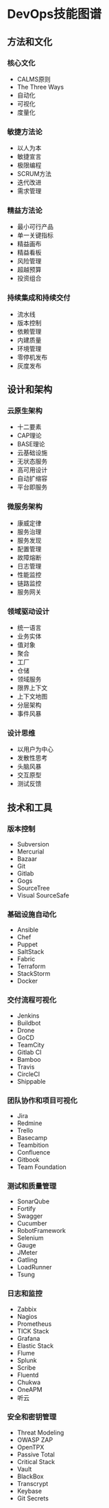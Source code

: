 # DevOps技能图谱


## 方法和文化

### 核心文化
- CALMS原则
- The Three Ways
- 自动化
- 可视化
- 度量化

### 敏捷方法论
- 以人为本
- 敏捷宣言
- 极限编程
- SCRUM方法
- 迭代改进
- 需求管理

### 精益方法论
- 最小可行产品
- 单一关键指标
- 精益画布
- 精益看板
- 风险管理
- 超越预算
- 投资组合

### 持续集成和持续交付
- 流水线
- 版本控制
- 依赖管理
- 内建质量
- 环境管理
- 零停机发布
- 灰度发布


## 设计和架构

### 云原生架构
- 十二要素
- CAP理论
- BASE理论
- 云基础设施
- 无状态服务
- 高可用设计
- 自动扩缩容
- 平台即服务

### 微服务架构
- 康威定律
- 服务治理
- 服务发现
- 配置管理
- 故障熔断
- 日志管理
- 性能监控
- 链路监控
- 服务网关

### 领域驱动设计
- 统一语言
- 业务实体
- 值对象
- 聚合
- 工厂
- 仓储
- 领域服务
- 限界上下文
- 上下文地图
- 分层架构
- 事件风暴

### 设计思维
- 以用户为中心
- 发散性思考
- 头脑风暴
- 交互原型
- 测试反馈


## 技术和工具

### 版本控制
- Subversion
- Mercurial
- Bazaar
- Git
- Gitlab
- Gogs
- SourceTree
- Visual SourceSafe

### 基础设施自动化
- Ansible
- Chef
- Puppet
- SaltStack
- Fabric
- Terraform
- StackStorm
- Docker

### 交付流程可视化
- Jenkins
- Buildbot
- Drone
- GoCD
- TeamCity
- Gitlab CI
- Bamboo
- Travis
- CircleCI
- Shippable

### 团队协作和项目可视化
- Jira
- Redmine
- Trello
- Basecamp
- Teambition
- Confluence
- Gitbook
- Team Foundation

### 测试和质量管理
- SonarQube
- Fortify
- Swagger
- Cucumber
- RobotFramework
- Selenium
- Gauge
- JMeter
- Gatling
- LoadRunner
- Tsung

### 日志和监控
- Zabbix
- Nagios
- Prometheus
- TICK Stack
- Grafana
- Elastic Stack
- Flume
- Splunk
- Scribe
- Fluentd
- Chukwa
- OneAPM
- 听云

### 安全和密钥管理
- Threat Modeling
- OWASP ZAP
- OpenTPX
- Passive Total
- Critical Stack
- Vault
- BlackBox
- Transcrypt
- Keybase
- Git Secrets